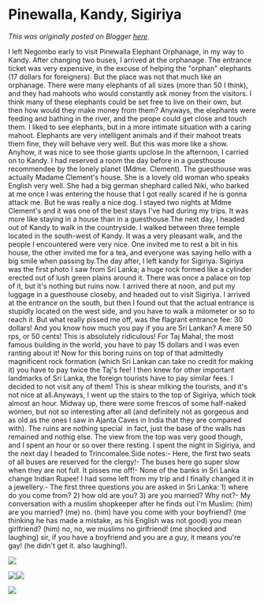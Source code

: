 # Pinewalla, Kandy, Sigiriya

*This was originally posted on Blogger [here](https://photopensieve.blogspot.com/2012/02/pinewalla-kandy-sigiriya.html)*.

I left Negombo early to visit Pinewalla Elephant Orphanage, in my way to Kandy. After changing two buses, I arrived at the orphanage. The entrance ticket was very expensive, in the excuse of helping the "orphan" elephants (17 dollars for foreigners). But the place was not that much like an orphanage. There were many elephants of all sizes (more than 50 I think), and they had mahoots who would constantly ask money from the visitors. I think many of these elephants could be set free to live on their own, but then how would they make money from them? Anyways, the elephants were feeding and bathing in the river, and the peope could get close and touch them. I liked to see elephants, but in a more intimate situation with a caring mahoot. Elephants are very intelligent animals and if their mahoot treats them fine, they will behave very well. But this was more like a show. Anyhow, it was nice to see those giants upclose.In the afternoon, I carried on to Kandy. I had reserved a room the day before in a guesthouse recommendee by the lonely planet (Mdme. Clement). The guesthouse was actually Madame Clement's house. She is a lovely old woman who speaks English very well. She had a big german shephard called Niki, who barked at me once I was entering the house that I got really scared if he is gonna attack me. But he was really a nice dog. I stayed two nights at Mdme Clement's and it was one of the best stays I've had during my trips. It was more like staying in a house than in a guesthouse.The next day, I headed out of Kandy to walk in the countryside. I walked between three temple located in the south-west of Kandy. It was a very pleasant walk, and the people I encountered were very nice. One invited me to rest a bit in his house, the other invited me for a tea, and everyone was saying hello with a big smile when passing by.The day after, I left kandy for Sigiriya. Sigiriya was the first photo I saw from Sri Lanka; a huge rock formed like a cylinder erected out of lush green plains around it. There was once a palace on top of it, but it's nothing but ruins now. I arrived there at noon, and put my luggage in a guesthouse closeby, and headed out to visit Sigiriya. I arrived at the entrance on the south, but then I found out that the actual entrance is stupidly located on the west side, and you have to walk a milometer or so to reach it. But what really pissed me off, was the flagrant entrance fee: 30 dollars! And you know how much you pay if you are Sri Lankan? A mere 50 rps, or 50 cents! This is absolutely ridiculous! For Taj Mahal, the most famous building in the world, you have to pay 15 dollars and I was even ranting about it! Now for this boring ruins on top of that admittedly magnificent rock formation (which Sri Lankan can take no credit for making it) you have to pay twice the Taj's fee! I then knew for other important landmarks of Sri Lanka, the foreign tourists have to pay similar fees. I decided to not visit any of them! This is shear milking the tourists, and it's not nice at all.Anyways, I went up the stairs to the top of Sigiriya, which took almost an hour. Midway up, there were some frescos of some half-naked women, but not so interesting after all (and definitely not as gorgeous and as old as the ones I saw in Ajanta Caves in India that they are compared with). The ruins are nothing special  in fact, just the base of the walls has remained and nothig else. The view from the top was very good though, and I spent an hour or so over there resting. I spent the night in Sigiriya, and the next day I headed to Trincomalee.Side notes:- Here, the first two seats of all buses are reserved for the clergy!- The buses here go super slow when they are not full. It pisses me off!- None of the banks in Sri Lanka change Indian Rupee! I had some left from my trip and I finally changed it in a jewellery.- The first three questions you are asked in Sri Lanka: 1) where do you come from? 2) how old are you? 3) are you married? Why not?- My conversation with a muslim shopkeeper after he finds out I'm Muslim: (him) are you married? (me) no. (him) have you come with your boyfriend? (me thinking he has made a mistake, as his English was not good) you mean girlfriend? (him) no, no, we muslims no girlfriend! (me shocked and laughing) sir, if you have a boyfriend and you are a guy, it means you're gay! (he didn't get it. also laughing!).

![](https://blogger.googleusercontent.com/img/b/R29vZ2xl/AVvXsEhnqbTnoXv-dAlwe-kCzsIhNVY3z5wNOL2AtTzIqolCVFM0NXOCTgu02ImM0fvbMg03rTpBUo6eVUhHKXKgylmh78flEfW0UGZucabLBGQ61YX4du5UFhRrYPEFJ5xQkaLOeFqRJIisVIda/s320/photo+1-733195.JPG)

![](https://blogger.googleusercontent.com/img/b/R29vZ2xl/AVvXsEiM4cdySKondYa5kyOM3dy5oej_9gsZH4D3yCyL2yTxFOXeFG42gUvkDLp_B9yWJ6_JirLma2HXgV9CuBJIuRP3WMz92W5molVzXUJM7dSpaV45xr6Iu8op-zbwsfL2fqnx8mXZ4u5RCTOQ/s320/photo+2-734113.JPG)![](https://blogger.googleusercontent.com/img/b/R29vZ2xl/AVvXsEi4XYtUWQomwDox9FR0e1c71w4Ioil-X_CwncL0GsobRnaR_sDvKpSr0CUjkSexorcrSvWZm7hx3uZRtG8PCAcxvCJUJy2cnOiidzwY1pbitdQF4vwuBMIASXVUS7lpapKxLpHoEcfoe4x3/s320/photo+3-737344.JPG)

![](https://blogger.googleusercontent.com/img/b/R29vZ2xl/AVvXsEgqcfr5xLQNvelxKwKlh4jez2XZ-hVAqw_y8yyiWg59s5cNPWDDM-9D9c7zqw1Ojp1aafaf9c0KhnmnYfY_iF10kyakXu7Vzdyav7h7CIj1LqXMOtkqONw-8Xgd0wdMgxbMOhvaJbmIKP3b/s320/photo+4-738469.JPG)